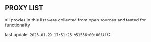 ## PROXY LIST

all proxies in this list were collected from open sources and tested for functionality

last update: `2025-01-29 17:51:25.951556+00:00` UTC